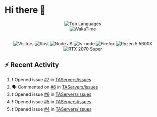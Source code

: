 # Hi there 👋

<p align="center">
<img src="https://github-readme-stats.vercel.app/api/top-langs/?username=Zubbbz&layout=compact&hide_border=true&langs_count=999&theme=dark&bg_color=00000000" alt="Top Languages">
	<br/>
<img src="https://github-readme-stats.vercel.app/api/wakatime?username=Zubbbz&layout=compact&custom_title=My%20Week&hide_border=true&theme=dark&bg_color=00000000" alt="WakaTime"/>
	<br/><br/>
	<p align="center">
		<img src="https://visitor-badge.laobi.icu/badge?page_id=Zubbbz" alt="Visitors"/>
		<img src="https://img.shields.io/badge/Rust-000000?style=flat&logo=rust&logoColor=white" alt="Rust">
		<img src="https://img.shields.io/badge/Node.js-339933?style=flat&logo=nodedotjs&logoColor=white" alt="Node.JS">
		<img src="https://img.shields.io/badge/ts--node-3178C6?style=flat&logo=ts-node&logoColor=white" alt="ts-node">
		<img src="https://img.shields.io/badge/Firefox_Browser-FF7139?style=flat&logo=Firefox-Browser&logoColor=white" alt="Firefox">
		<img src="https://img.shields.io/badge/AMD%20Ryzen_5_5600X-ED1C24?style=flat&logo=amd&logoColor=white" alt="Ryzen 5 5600X">
		<img src="https://img.shields.io/badge/NVIDIA-RTX 2070 Super-76B900?style=flat&logo=nvidia&logoColor=white" alt="RTX 2070 Super">
	</p>
</p>

## ⚡ Recent Activity
<!--START_SECTION:activity-->
1. ❗️ Opened issue [#7](https://github.com/TAServers/issues/issues/7) in [TAServers/issues](https://github.com/TAServers/issues)
2. 🗣 Commented on [#6](https://github.com/TAServers/issues/issues/6) in [TAServers/issues](https://github.com/TAServers/issues)
3. ❗️ Opened issue [#6](https://github.com/TAServers/issues/issues/6) in [TAServers/issues](https://github.com/TAServers/issues)
4. ❗️ Opened issue [#5](https://github.com/TAServers/issues/issues/5) in [TAServers/issues](https://github.com/TAServers/issues)
5. ❗️ Opened issue [#4](https://github.com/TAServers/issues/issues/4) in [TAServers/issues](https://github.com/TAServers/issues)
<!--END_SECTION:activity-->

